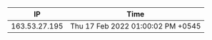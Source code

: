  | IP      | Time |
| ----------- | ----------- |
| 163.53.27.195      | Thu 17 Feb 2022 01:00:02 PM +0545       |
